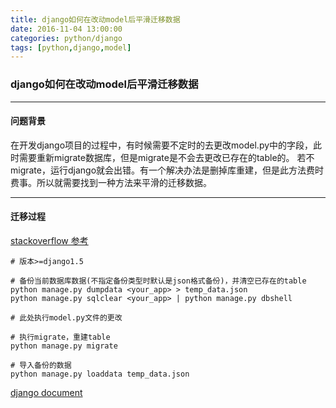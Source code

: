 ```yaml
---
title: django如何在改动model后平滑迁移数据
date: 2016-11-04 13:00:00
categories: python/django
tags: [python,django,model]
---
```

### django如何在改动model后平滑迁移数据

----

#### 问题背景
在开发django项目的过程中，有时候需要不定时的去更改model.py中的字段，此时需要重新migrate数据库，但是migrate是不会去更改已存在的table的。
若不migrate，运行django就会出错。有一个解决办法是删掉库重建，但是此方法费时费事。所以就需要找到一种方法来平滑的迁移数据。

----

#### 迁移过程
[stackoverflow 参考](http://stackoverflow.com/questions/1985383/update-django-database-to-reflect-changes-in-existing-models)
```
# 版本>=django1.5

# 备份当前数据库数据(不指定备份类型时默认是json格式备份)，并清空已存在的table
python manage.py dumpdata <your_app> > temp_data.json
python manage.py sqlclear <your_app> | python manage.py dbshell

# 此处执行model.py文件的更改

# 执行migrate，重建table
python manage.py migrate

# 导入备份的数据
python manage.py loaddata temp_data.json
```
[django document](https://docs.djangoproject.com/es/1.10/ref/django-admin/)
